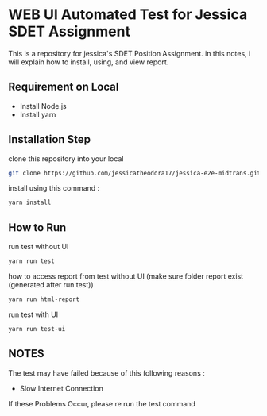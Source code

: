 # WEB UI Automated Test for Jessica SDET Assignment

This is a repository for jessica's SDET Position Assignment. in this notes, i will explain how to install, using, and view report.

## Requirement on Local
 - Install Node.js
 - Install yarn

## Installation Step

clone this repository into your local

```bash
git clone https://github.com/jessicatheodora17/jessica-e2e-midtrans.git
```
install using this command :
```bash
yarn install
```

## How to Run
run test without UI
```bash
yarn run test
```
how to access report from test without UI (make sure folder report exist (generated after run test))
```bash
yarn run html-report
```

run test with UI
```bash
yarn run test-ui
```

## NOTES
The test may have failed because of this following reasons : 
  - Slow Internet Connection

If these Problems Occur, please re run the test command